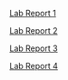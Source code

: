 [Lab Report 1](https://xivantkx.github.io/cse15l-lab-reports/Lab_Report_1.html)

[Lab Report 2](https://xivantkx.github.io/cse15l-lab-reports/Lab_Report_2.html)

[Lab Report 3](https://xivantkx.github.io/cse15l-lab-reports/Lab_Report_3.html)

[Lab Report 4](https://xivantkx.github.io/cse15l-lab-reports/Lab_Report_4.html)
